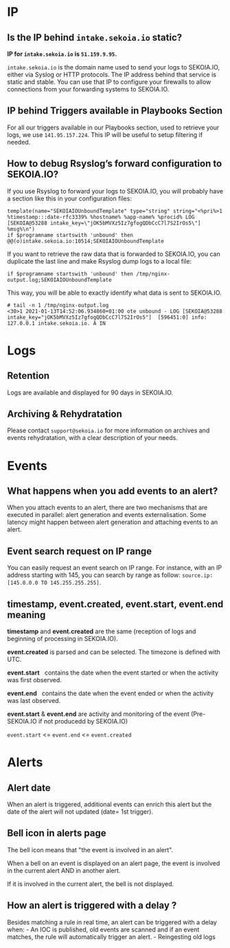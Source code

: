 # IP

## Is the IP behind `intake.sekoia.io` static?

**IP for `intake.sekoia.io` is `51.159.9.95`.**

`intake.sekoia.io` is the domain name used to send your logs to SEKOIA.IO, either via Syslog or HTTP protocols. The IP address behind that service is static and stable. You can use that IP to configure your firewalls to allow connections from your forwarding systems to SEKOIA.IO.

## IP behind Triggers available in Playbooks Section

For all our triggers available in our Playbooks section, used to retrieve your logs, we use `141.95.157.224`. This IP will be useful to setup filtering if needed.

## How to debug Rsyslog’s forward configuration to SEKOIA.IO?

If you use Rsyslog to forward your logs to SEKOIA.IO, you will probably have a section like this in your configuration files:

```
template(name="SEKOIAIOUnboundTemplate" type="string" string="<%pri%>1 %timestamp:::date-rfc3339% %hostname% %app-name% %procid% LOG [SEKOIA@53288 intake_key=\"jOK5bMVXz5Iz7gfogQDbCcC7l7S2IrOs5\"] %msg%\n")
if $programname startswith 'unbound' then @@(o)intake.sekoia.io:10514;SEKOIAIOUnboundTemplate

```

If you want to retrieve the raw data that is forwarded to SEKOIA.IO, you can duplicate the last line and make Rsyslog dump logs to a local file:

```
if $programname startswith 'unbound' then /tmp/nginx-output.log;SEKOIAIOUnboundTemplate
```

This way, you will be able to exactly identify what data is sent to SEKOIA.IO.


```
# tail -n 1 /tmp/nginx-output.log
<30>1 2021-01-13T14:52:06.934860+01:00 ote unbound - LOG [SEKOIA@53288 intake_key="jOK5bMVXz5Iz7gfogQDbCcC7l7S2IrOs5"]  [596451:0] info: 127.0.0.1 intake.sekoia.io. A IN
```


# Logs
## Retention
Logs are available and displayed for 90 days in SEKOIA.IO.

## Archiving & Rehydratation
Please contact `support@sekoia.io` for more information on archives and events rehydratation, with a clear description of your needs. 


# Events

## What happens when you add events to an alert? 
When you attach events to an alert, there are two mechanisms that are executed in parallel: alert generation and events externalisation.
Some latency might happen between alert generation and attaching events to an alert.

## Event search request on IP range
You can easily request an event search on IP range. For instance, with an IP address starting with 145, you can search by range as follow: `source.ip:[145.0.0.0 TO 145.255.255.255]`. 

## timestamp, event.created, event.start, event.end meaning

**timestamp** and **event.created** are the same (reception of logs and beginning of processing in SEKOIA.IO).

**event.created** is parsed and can be selected. The timezone is defined with UTC.

**event.start**   contains the date when the event started or when the activity was first observed.

**event.end**   contains the date when the event ended or when the activity was last observed.

**event.start** & **event.end** are activity and monitoring of the event (Pre-SEKOIA.IO if not producedd by SEKOIA.IO)

`event.start` <= `event.end` <= `event.created`


# Alerts

## Alert date

When an alert is triggered, additional events can enrich this alert but the date of the alert will not updated (date= 1st trigger). 

## Bell icon in alerts page

The bell icon means that "the event is involved in an alert". 

When a bell on an event is displayed on an alert page, the event is involved in the current alert AND in another alert.

If it is involved in the current alert, the bell is not displayed.

## How an alert is triggered with a delay ?

Besides matching a rule in real time, an alert can be triggered with a delay when: 
    - An IOC is published, old events are scanned and if an event matches, the rule will automatically trigger an alert. 
    - Reingesting old logs


